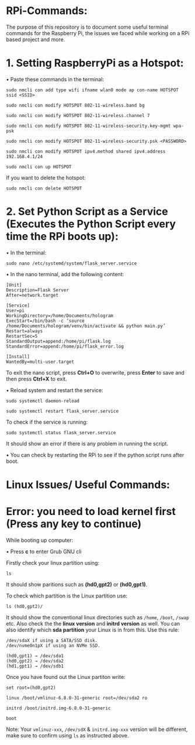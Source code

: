 # RPi-Commands:
The purpose of this repository is to document some useful terminal commands for the Raspberry Pi, the issues we faced while working on a RPi based project and more.

# 1. Setting RaspberryPi as a Hotspot:
•	Paste these commands in the terminal:
```
sudo nmcli con add type wifi ifname wlan0 mode ap con-name HOTSPOT ssid <SSID>
```
```
sudo nmcli con modify HOTSPOT 802-11-wireless.band bg
```
```
sudo nmcli con modify HOTSPOT 802-11-wireless.channel 7
```
```
sudo nmcli con modify HOTSPOT 802-11-wireless-security.key-mgmt wpa-psk
```
```
sudo nmcli con modify HOTSPOT 802-11-wireless-security.psk <PASSWORD>
```
```
sudo nmcli con modify HOTSPOT ipv4.method shared ipv4.address 192.168.4.1/24
```
```
sudo nmcli con up HOTSPOT
```

If you want to delete the hotspot:
```
sudo nmcli con delete HOTSPOT
```

# 2. Set Python Script as a Service (Executes the Python Script every time the RPi boots up):

•	In the terminal:
```
sudo nano /etc/systemd/system/flask_server.service
```
•	In the nano terminal, add the following content:
```
[Unit]
Description=Flask Server
After=network.target

[Service]
User=pi
WorkingDirectory=/home/Documents/hologram
ExecStart=/bin/bash -c ‘source /home/Documents/hologram/venv/bin/activate && python main.py’
Restart=always
RestartSec=5
StandardOutput=append:/home/pi/flask.log
StandardError=append:/home/pi/flask_error.log

[Install]
WantedBy=multi-user.target
```
To exit the nano script, press **Ctrl+O** to overwrite, press **Enter** to save and then press **Ctrl+X** to exit.

•	Reload system and restart the service:
```
sudo systemctl daemon-reload
```
```
sudo systemctl restart flask_server.service
```
To check if the service is running:
```
sudo systemctl status flask_server.service
```
It should show an error if there is any problem in running the script.

•	You can check by restarting the RPi to see if the python script runs after boot.

# Linux Issues/ Useful Commands:

# Error: you need to load kernel first (Press any key to continue)

While booting up computer:

•	Press **c** to enter Grub GNU cli

Firstly check your linux partition using:
```
ls
```
It should show paritions such as **(hd0,gpt2)** or **(hd0,gpt1)**.

To check which partition is the Linux partition use:
```
ls (hd0,gpt2)/
```
It should show the conventional linux directories such as `/home`, `/boot`, `/swap` etc. Also check the the **linux version** and **initrd version** as well. You can also identify which **sda partition** your Linux is in from this. Use this  rule:

```
/dev/sdaX if using a SATA/SSD disk.
/dev/nvme0n1pX if using an NVMe SSD.

(hd0,gpt1) → /dev/sda1
(hd0,gpt2) → /dev/sda2
(hd1,gpt1) → /dev/sdb1
```

Once you have found out the Linux partiton write:
```
set root=(hd0,gpt2)
```
```
linux /boot/vmlinuz-6.8.0-31-generic root=/dev/sda2 ro
```
```
initrd /boot/initrd.img-6.8.0-31-generic
```
```
boot
```
Note: Your `vmlinuz-xxx`, `/dev/sdX` & `initrd.img-xxx` version will be different, make sure to confirm using `ls` as instructed above.
